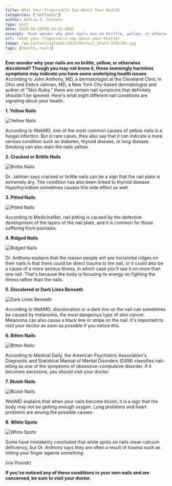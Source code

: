 ```yaml
---
title: What Your Fingernails Say About Your Health
categories: ["wellness"]
author: Ashlie D. Stevens
type: post
date: 2019-06-28T08:34:31.000Z
excerpt: 'Ever wonder why your nails are so brittle, yellow, or otherwise discolored? Though you may not know it, these seemingly harmless symptoms may indicate you have some underlying health issues.'
url: /what-your-fingernails-say-about-your-health/
image: /wp-content/uploads/2019/06/nail_Start-370x194.jpg
tags: [health, nails]
---
```


**Ever wonder why your nails are so brittle, yellow, or otherwise discolored? Though you may not know it, these seemingly harmless symptoms may indicate you have some underlying health issues.**  According to John Anthony, MD, a dermatologist at the Cleveland Clinic in Ohio and Debra Jaliman, MD, a New York City-based dermatologist and author of "Skin Rules," there are certain nail symptoms that definitely shouldn't be ignored. Here's what eight different nail conditions are signaling about your health.

**1. Yellow Nails**

![Yellow Nails](/wp-content/uploads/2019/06/Yellow-Nails-300x225.jpg)

According to WebMD, one of the most common causes of yellow nails is a fungal infection. But in rare cases, they also say that it can indicate a more serious condition such as diabetes, thyroid disease, or lung disease. Smoking can also stain the nails yellow.

**2. Cracked or Brittle Nails**

![Brittle Nails](/wp-content/uploads/2019/06/Brittle-Nails-300x300.jpg)

Dr. Jailman says cracked or brittle nails can be a sign that the nail plate is extremely dry. The condition has also been linked to thyroid disease. Hypothyroidism sometimes causes this side effect as well.

**3. Pitted Nails**

![Pitted Nails](/wp-content/uploads/2019/06/Pitted-Nails-300x200.jpg)

According to MedicineNet, nail pitting is caused by the defective development of the layers of the nail plate, and it is common for those suffering from psoriasis.

**4. Ridged Nails**

![Ridged Nails](/wp-content/uploads/2019/06/Ridged-Nails-300x200.jpg)

Dr. Anthony explains that the reason people will see horizontal ridges on their nails is that there could be direct trauma to the nail, or it could also be a cause of a more serious illness, in which case you'll see it on more than one nail. That's because the body is focusing its energy on fighting the illness rather than the nails.

**5. Discolored or Dark Lines Beneath**

![Dark Lines Beneath](/wp-content/uploads/2019/06/Dark-Lines-Beneath-300x200.jpg)

According to WebMD, discoloration or a dark line on the nail can sometimes be caused by melanoma, the most dangerous type of skin cancer. Melanoma can also cause a black line or stripe on the nail. It's important to visit your doctor as soon as possible if you notice this.

**6. Bitten Nails**

![Bitten Nails](/wp-content/uploads/2019/06/Bitten-Nails-300x200.jpg)

According to Medical Daily, the American Psychiatric Association's Diagnostic and Statistical Manual of Mental Disorders (DSM) classifies nail-biting as one of the symptoms of obsessive-compulsive disorder. If it becomes excessive, you should visit your doctor.

**7. Bluish Nails**

![Bluish Nails](/wp-content/uploads/2019/06/Bluish-Nails-300x226.jpg)

WebMD explains that when your nails become bluish, it is a sign that the body may not be getting enough oxygen. Lung problems and heart problems are among the possible causes.

**8. White Spots**

![White Spots](/wp-content/uploads/2019/06/White-Spots-300x199.jpg)

Some have mistakenly concluded that white spots on nails mean calcium deficiency, but Dr. Anthony says they are often a result of trauma such as hitting your finger against something.

  (via Providr)

**If you've noticed any of these conditions in your own nails and are concerned, be sure to visit your doctor.**
